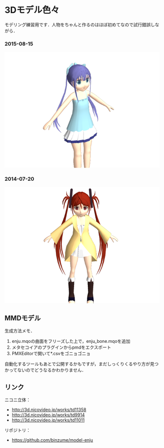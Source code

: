 3Dモデル色々
================

モデリング練習用です．人物をちゃんと作るのはほぼ初めてなので試行錯誤しながら．

### 2015-08-15

![WIP3](images/wip150815.png)

### 2014-07-20

![WIP1](images/wip140720.png)


MMDモデル
----------

生成方法メモ．

1. enju.mqoの曲面をフリーズした上で，enju_bone.mqoを追加
2. メタセコイアのプラグインからpmdをエクスポート
3. PMXEditorで開いて*.csvをゴニョゴニョ

自動化するツールもあとで公開するかもですが，まだしっくりくるやり方が見つかってないのでどうなるかわかりません．

リンク
---------

ニコニ立体：

- http://3d.nicovideo.jp/works/td11358
- http://3d.nicovideo.jp/works/td9914
- http://3d.nicovideo.jp/works/td11011

リポジトリ： 

- https://github.com/binzume/model-enju

